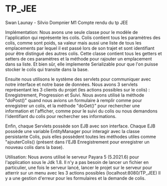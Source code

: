 # TP_JEE
Swan Launay - Silvio Dompnier   M1
Compte rendu du tp JEE

Implémentation:
    Nous avons une seule classe pour le modèle de l'application qui représente les colis. Colis contient tous les paramètres des colis, comme sont poids, 
sa valeur mais aussi une liste de tous les emplacements par lequel il est passé lors de son trajet et sont identifiant pour être distingué des autres colis.
Cette classe contient tous les getters et setters de ces paramètres et la méthode pour rajouter un emplacement dans sa liste. Et bien sûr, elle implemente Serializable pour que l'on puisse stocker le colis qui transite dans la base.

Ensuite nous utilisons le système des servlets pour communiquer avec notre interface et notre base de données.
Nous avons 3 servlets représentant les 3 clients du projet (les actions possibles sur le colis) : Enregistrement, Progression et Suivi.
Nous avons utilisé la méthode "doPost()" quand nous avions un formulaire à remplir comme pour enregistrer un colis, et la méthode "doGet()" pour rechercher une information et l'afficher, comme pour le suivi du colis ou nous demandons l'identifiant du colis pour rechercher ses informations.

Enfin, chaque Servlets possède son EJB avec son interface.
Chaque EJB possède une variable EntityManager pour interagir avec la classe persistante Colis, puis elles possèdent toutes les méthodes utiles comme "ajouterColis() (présent dans l'EJB Enregistrement pour enregistrer un nouveau colis dans la base).

Utilisation:
    Nous avons utilisé le serveur Payara 5 (5.2021.6) pour l'application sous le Jdk 1.8.
Il n'y a pas besoin de lancer un fichier en particulier, une fois le serveur lancé, lancer le projet sur le serveur pour atterrir sur un menu avec les 3 actions possibles (localhost:8080/TP_JEE)
Il y a une gestion d'erreur pour les formulaires et la demande de colis.
